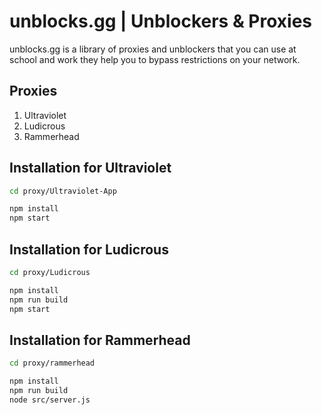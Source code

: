 # unblocks.gg | Unblockers & Proxies

unblocks.gg is a library of proxies and unblockers that you can use at school and work they help you to bypass restrictions on your network.

## Proxies
1. Ultraviolet
2. Ludicrous
3. Rammerhead


## Installation for Ultraviolet

```sh
cd proxy/Ultraviolet-App

npm install
npm start
```

## Installation for Ludicrous

```sh
cd proxy/Ludicrous

npm install
npm run build
npm start
```

## Installation for Rammerhead

```sh
cd proxy/rammerhead

npm install
npm run build
node src/server.js
```